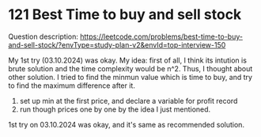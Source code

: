 # 121 Best Time to buy and sell stock
Question description: https://leetcode.com/problems/best-time-to-buy-and-sell-stock/?envType=study-plan-v2&envId=top-interview-150

My 1st try (03.10.2024) was okay.
My idea: first of all, I think its intution is brute solution and the time complexity would be n^2. Thus, I thought about other solution.
I tried to find the minmun value which is time to buy, and try to find the maximum difference after it.
1. set up min at the first price, and declare a variable for profit record
2. run though prices one by one by the idea I just mentioned.

1st try on 03.10.2024 was okay, and it's same as recommended solution.